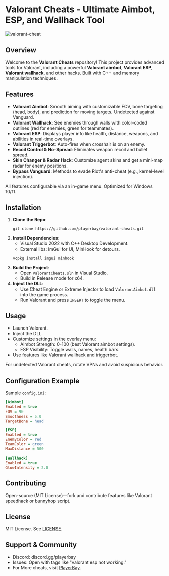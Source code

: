 # Valorant Cheats - Ultimate Aimbot, ESP, and Wallhack Tool
![valorant-cheat](https://github.com/user-attachments/assets/ff42e8b3-7c8b-4154-9c16-de8d0a8cc791)

 

## Overview
Welcome to the **Valorant Cheats** repository! This project provides advanced tools for Valorant, including a powerful **Valorant aimbot**, **Valorant ESP**, **Valorant wallhack**, and other hacks. Built with C++ and memory manipulation techniques.

## Features
- **Valorant Aimbot**: Smooth aiming with customizable FOV, bone targeting (head, body), and prediction for moving targets. Undetected against Vanguard.
- **Valorant Wallhack**: See enemies through walls with color-coded outlines (red for enemies, green for teammates).
- **Valorant ESP**: Displays player info like health, distance, weapons, and abilities in real-time overlays.
- **Valorant Triggerbot**: Auto-fires when crosshair is on an enemy.
- **Recoil Control & No-Spread**: Eliminates weapon recoil and bullet spread.
- **Skin Changer & Radar Hack**: Customize agent skins and get a mini-map radar for enemy positions.
- **Bypass Vanguard**: Methods to evade Riot's anti-cheat (e.g., kernel-level injection).

All features configurable via an in-game menu. Optimized for Windows 10/11.

## Installation
1. **Clone the Repo**:
   ```
   git clone https://github.com/playerbay/valorant-cheats.git
   ```
2. **Install Dependencies**:
   - Visual Studio 2022 with C++ Desktop Development.
   - External libs: ImGui for UI, MinHook for detours.
   ```
   vcpkg install imgui minhook
   ```
3. **Build the Project**:
   - Open `ValorantCheats.sln` in Visual Studio.
   - Build in Release mode for x64.
4. **Inject the DLL**:
   - Use Cheat Engine or Extreme Injector to load `ValorantAimbot.dll` into the game process.
   - Run Valorant and press `INSERT` to toggle the menu.

## Usage
- Launch Valorant.
- Inject the DLL.
- Customize settings in the overlay menu:
  - Aimbot Strength: 0-100 (best Valorant aimbot settings).
  - ESP Visibility: Toggle walls, names, health bars.
- Use features like Valorant wallhack and triggerbot.

For undetected Valorant cheats, rotate VPNs and avoid suspicious behavior.

## Configuration Example
Sample `config.ini`:

```ini
[Aimbot]
Enabled = true
FOV = 90
Smoothness = 5.0
TargetBone = head

[ESP]
Enabled = true
EnemyColor = red
TeamColor = green
MaxDistance = 500

[Wallhack]
Enabled = true
GlowIntensity = 2.0
```

## Contributing
Open-source (MIT License)—fork and contribute features like Valorant speedhack or bunnyhop script.

## License
MIT License. See [LICENSE](LICENSE).

## Support & Community
- Discord: discord.gg/playerbay
- Issues: Open with tags like "valorant esp not working."
- For More cheats, visit [PlayerBay](https://playerbay.net/).
